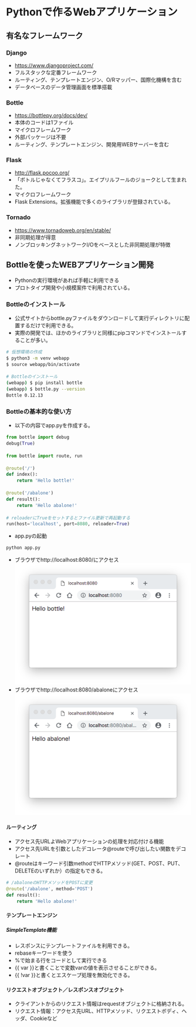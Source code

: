 # Pythonで作るWebアプリケーション
## 有名なフレームワーク
### Django
- https://www.djangoproject.com/
- フルスタックな定番フレームワーク
- ルーティング、テンプレートエンジン、O/Rマッパー、国際化機構を含む
- データベースのデータ管理画面を標準搭載
### Bottle
- https://bottlepy.org/docs/dev/
- 本体のコードは1ファイル
- マイクロフレームワーク
- 外部パッケージは不要
- ルーティング、テンプレートエンジン、開発用WEBサーバーを含む
### Flask
- http://flask.pocoo.org/
- 「ボトルじゃなくてフラスコ」。エイプリルフールのジョークとして生まれた。
- マイクロフレームワーク
- Flask Extensions。拡張機能で多くのライブラリが登録されている。
### Tornado
- https://www.tornadoweb.org/en/stable/
- 非同期処理が得意
- ノンブロッキングネットワークI/Oをベースとした非同期処理が特徴

## Bottleを使ったWEBアプリケーション開発
- Pythonの実行環境があれば手軽に利用できる
- プロトタイプ開発や小規模案件で利用されている。
### Bottleのインストール
- 公式サイトからbottle.pyファイルをダウンロードして実行ディレクトリに配置するだけで利用できる。
- 実際の開発では、ほかのライブラリと同様にpipコマンドでインストールすることが多い。
```sh
# 仮想環境の作成
$ python3 -m venv webapp
$ source webapp/bin/activate

# Bottleのインストール
(webapp) $ pip install bottle
(webapp) $ bottle.py --version
Bottle 0.12.13
```
### Bottleの基本的な使い方
- 以下の内容でapp.pyを作成する。
```py
from bottle import debug
debug(True)

from bottle import route, run

@route('/')
def index():
    return 'Hello bottle!'

@route('/abalone')
def result():
    return 'Hello abalone!'

# reloaderにTrueをセットするとファイル更新で再起動する
run(host='localhost', port=8080, reloader=True)
```
- app.pyの起動
```sh
python app.py
```
- ブラウザでhttp://localhost:8080/にアクセス
![Hello bottle](./hello_bottle.png "√")
- ブラウザでhttp://localhost:8080/abaloneにアクセス
![Hello abalone](./hello_abalone.png "√")

#### ルーティング
- アクセス先URLよWebアプリケーションの処理を対応付ける機能
- アクセス先URLを引数としたデコレータ@routeで呼び出したい関数をデコレート
- @routeはキーワード引数methodでHTTPメソッド(GET、POST、PUT、DELETEのいずれか）の指定もできる。
```py
# /abaloneのHTTPメソッドをPOSTに変更
@route('/abalone', method='POST')
def result():
    return 'Hello abalone!'
```

#### テンプレートエンジン
##### SimpleTemplate機能
- レスポンスにテンプレートファイルを利用できる。
- rebaseキーワードを使う
- %で始まる行をコードとして実行できる
- {{ var }}と書くことで変数varの値を表示させることができる。
- {{ !var }}と書くとエスケープ処理を無効化できる。

#### リクエストオブジェクト／レスポンスオブジェクト
- クライアントからのリクエスト情報はrequestオブジェクトに格納される。
- リクエスト情報：アクセス先URL、HTTPメソッド、リクエストボディ、ヘッダ、Cookieなど
